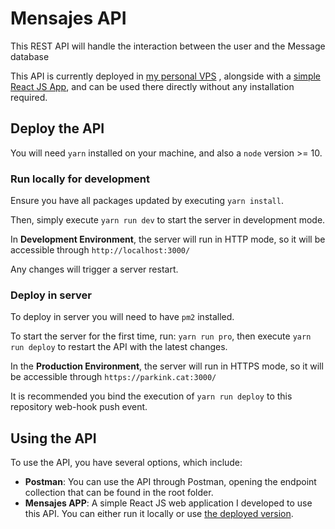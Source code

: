 # Mensajes API

This REST API will handle the interaction between the user and the Message database

This API is currently deployed in [my personal VPS](https://parkink.cat:3000) , alongside with a [simple React JS App](https://parkink.cat/mensajes), and can be used there directly without any installation required.

## Deploy the API

You will need `yarn` installed on your machine, and also a `node` version >= 10.

### Run locally for development

Ensure you have all packages updated by executing `yarn install`. 

Then, simply execute `yarn run dev` to start the server in development mode.

In **Development Environment**, the server will run in HTTP mode, so it will be accessible through `http://localhost:3000/`

Any changes will trigger a server restart.

### Deploy in server

To deploy in server you will need to have `pm2` installed.

To start the server for the first time, run: `yarn run pro`, then execute `yarn run deploy` to restart the API with the latest changes.

In the **Production Environment**, the server will run in HTTPS mode, so it will be accessible through `https://parkink.cat:3000/`

It is recommended you bind the execution of `yarn run deploy` to this repository web-hook push event.



## Using the API

To use the API, you have several options, which include:

* **Postman**: You can use the API through Postman, opening the endpoint collection that can be found in the root folder.
* **Mensajes APP**: A simple React JS web application I developed to use this API. You can either run it locally or use [the deployed version](https://parkink.cat/mensajes).

